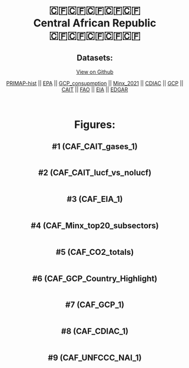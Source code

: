 
<center>
<h1 align="center">
🇨🇫🇨🇫🇨🇫🇨🇫🇨🇫
<br>
Central African Republic
<br>
🇨🇫🇨🇫🇨🇫🇨🇫🇨🇫
</h1>
<h2>Datasets:</h2>
<p><a href="https://github.com/dquintani/GreenhouseData/tree/master/country_data/CAF_Central African Republic/data">View on Github</a>
<br></p><p><a href="data/CAF_PRIMAP-hist.csv">PRIMAP-hist</a> || <a href="data/CAF_EPA.csv">EPA</a> || <a href="data/CAF_GCP_consupmption.csv">GCP_consupmption</a> || <a href="data/CAF_Minx_2021.csv">Minx_2021</a> || <a href="data/CAF_CDIAC.csv">CDIAC</a> || <a href="data/CAF_GCP.csv">GCP</a> || <a href="data/CAF_CAIT.csv">CAIT</a> || <a href="data/CAF_FAO.csv">FAO</a> || <a href="data/CAF_EIA.csv">EIA</a> || <a href="data/CAF_EDGAR.csv">EDGAR</a></p><p><br></p>
<h1>Figures:</h1><h2>#1 (CAF_CAIT_gases_1)</h2>
<p><img alt="" src="figures/CAF_CAIT_gases_1.png" /></p><h2>#2 (CAF_CAIT_lucf_vs_nolucf)</h2>
<p><img alt="" src="figures/CAF_CAIT_lucf_vs_nolucf.png" /></p><h2>#3 (CAF_EIA_1)</h2>
<p><img alt="" src="figures/CAF_EIA_1.png" /></p><h2>#4 (CAF_Minx_top20_subsectors)</h2>
<p><img alt="" src="figures/CAF_Minx_top20_subsectors.png" /></p><h2>#5 (CAF_CO2_totals)</h2>
<p><img alt="" src="figures/CAF_CO2_totals.png" /></p><h2>#6 (CAF_GCP_Country_Highlight)</h2>
<p><img alt="" src="figures/CAF_GCP_Country_Highlight.png" /></p><h2>#7 (CAF_GCP_1)</h2>
<p><img alt="" src="figures/CAF_GCP_1.png" /></p><h2>#8 (CAF_CDIAC_1)</h2>
<p><img alt="" src="figures/CAF_CDIAC_1.png" /></p><h2>#9 (CAF_UNFCCC_NAI_1)</h2>
<p><img alt="" src="figures/CAF_UNFCCC_NAI_1.png" /></p>